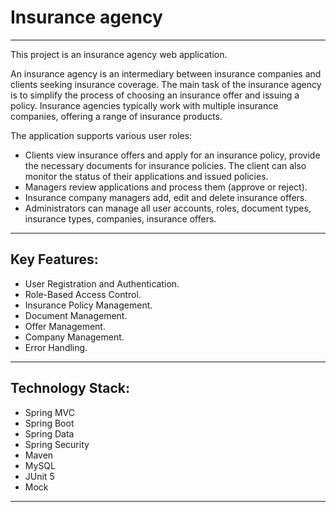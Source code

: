 # Insurance agency

---
This project is an insurance agency web application.

An insurance agency is an intermediary between insurance companies and clients 
seeking insurance coverage. The main task of the insurance agency is to simplify the process of 
choosing an insurance offer and issuing a policy.
Insurance agencies typically work with multiple insurance companies, offering a range 
of insurance products.

The application supports various user roles:
* Clients view insurance offers and apply for an insurance policy, provide the necessary documents 
for insurance policies. The client can also monitor the status of their applications and issued policies.
* Managers review applications and process them (approve or reject).
* Insurance company managers add, edit and delete insurance offers.
* Administrators can manage all user accounts, roles, document types, insurance types, 
companies, insurance offers.


---

## Key Features:

* User Registration and Authentication.
* Role-Based Access Control.
* Insurance Policy Management.
* Document Management.
* Offer Management.
* Company Management.
* Error Handling.


---

## Technology Stack:

* Spring MVC 
* Spring Boot
* Spring Data
* Spring Security
* Maven
* MySQL
* JUnit 5 
* Mock

---
